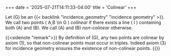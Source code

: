 +++
date = '2025-07-21T14:11:33-04:00'
title = 'Colinear'
+++

Let \(G\) be an {{< backlink "incidence_geometry" "incidence geometry" >}}.
We call two points \( A,B \in G \) _colinear_ if there exists a line
\( l \) containing both \(A\) and \(B\). We call \(A\) and \(B\)
_non-colinear_ otherwise.

{{<sidenote "remark">}}
By definition of \(G\), any two points are colinear by axiom (1), so
that non-colinear points must occur in triples. Indeed axiom (3)
for incidence geometry ensures the existence of non-colinear points.
{{</sidenote>}}
